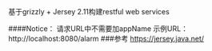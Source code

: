 基于grizzly + Jersey 2.11构建restful web services

####Notice：
请求URL中不需要加appName
示例URL：http://localhost:8080/alarm
###参考
<https://jersey.java.net/>